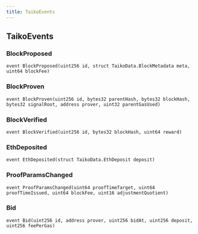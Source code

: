 ```yaml
---
title: TaikoEvents
---
```


## TaikoEvents

### BlockProposed

```solidity
event BlockProposed(uint256 id, struct TaikoData.BlockMetadata meta, uint64 blockFee)
```

### BlockProven

```solidity
event BlockProven(uint256 id, bytes32 parentHash, bytes32 blockHash, bytes32 signalRoot, address prover, uint32 parentGasUsed)
```

### BlockVerified

```solidity
event BlockVerified(uint256 id, bytes32 blockHash, uint64 reward)
```

### EthDeposited

```solidity
event EthDeposited(struct TaikoData.EthDeposit deposit)
```

### ProofParamsChanged

```solidity
event ProofParamsChanged(uint64 proofTimeTarget, uint64 proofTimeIssued, uint64 blockFee, uint16 adjustmentQuotient)
```

### Bid

```solidity
event Bid(uint256 id, address prover, uint256 bidAt, uint256 deposit, uint256 feePerGas)
```
